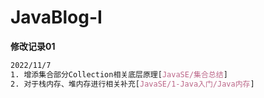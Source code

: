 # JavaBlog-I
**修改记录01**

```scss
2022/11/7
1. 增添集合部分Collection相关底层原理[JavaSE/集合总结]
2. 对于栈内存、堆内存进行相关补充[JavaSE/1-Java入门/Java内存]
```



